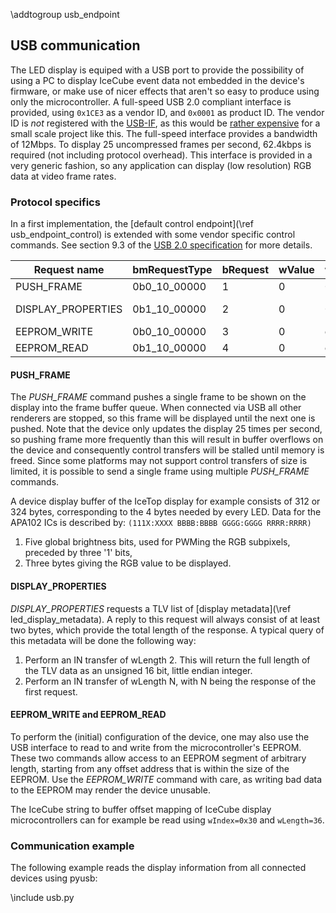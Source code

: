 \addtogroup usb_endpoint
## USB communication ##

The LED display is equiped with a USB port to provide the possibility of using a PC to display
IceCube event data not embedded in the device's firmware, or make use of nicer effects that aren't
so easy to produce using only the microcontroller.
A full-speed USB 2.0 compliant interface is provided, using `0x1CE3` as a vendor ID, and `0x0001`
as product ID. The vendor ID is *not* registered with the [USB-IF](http://usb.org), as this would
be [rather expensive](http://www.usb.org/developers/vendor/) for a small scale project like this.
The full-speed interface provides a bandwidth of 12Mbps. To display 25 uncompressed frames per
second, 62.4kbps is required (not including protocol overhead). This interface is provided in a
very generic fashion, so any application can display (low resolution) RGB data at video frame
rates.

### Protocol specifics ###
In a first implementation, the [default control endpoint](\ref usb_endpoint_control) is
extended with some vendor specific control commands. See section 9.3 of the
[USB 2.0 specification](http://www.usb.org/developers/docs/usb20_docs/) for more details.

Request name       | bmRequestType | bRequest | wValue | wIndex |    wLength
-------------------|---------------|----------|--------|--------|-----------
PUSH_FRAME         |  0b0_10_00000 |        1 |      0 |      0 |     length
DISPLAY_PROPERTIES |  0b1_10_00000 |        2 |      0 |      0 |    2-65535
EEPROM_WRITE       |  0b0_10_00000 |        3 |      0 | offset |     length
EEPROM_READ        |  0b1_10_00000 |        4 |      0 | offset |     length


#### PUSH_FRAME ####

The *PUSH_FRAME* command pushes a single frame to be shown on the display into the frame
buffer queue. When connected via USB all other renderers are stopped, so this frame will be
displayed until the next one is pushed.
Note that the device only updates the display 25 times per second, so pushing frame more
frequently than this will result in buffer overflows on the device and consequently control
transfers will be stalled until memory is freed. Since some platforms may not support
control transfers of size is limited, it is possible to send a single frame using multiple
*PUSH_FRAME* commands.

A device display buffer of the IceTop display for example consists of 312 or 324 bytes,
corresponding to the 4 bytes needed by every LED.
Data for the APA102 ICs is described by: `(111X:XXXX BBBB:BBBB GGGG:GGGG RRRR:RRRR)`
  1. Five global brightness bits, used for PWMing the RGB subpixels, preceded by three '1' bits,
  2. Three bytes giving the RGB value to be displayed.

#### DISPLAY_PROPERTIES ####

*DISPLAY_PROPERTIES* requests a TLV list of [display metadata](\ref led_display_metadata).
A reply to this request will always consist of at least two bytes, which provide the total length
of the response.
A typical query of this metadata will be done the following way:
  1. Perform an IN transfer of wLength 2. This will return the full length of the TLV data as an
     unsigned 16 bit, little endian integer.
  2. Perform an IN transfer of wLength N, with N being the response of the first request.

#### EEPROM_WRITE and EEPROM_READ ####

To perform the (initial) configuration of the device, one may also use the USB interface to read to
and write from the microcontroller's EEPROM.
These two commands allow access to an EEPROM segment of arbitrary length, starting from any
offset address that is within the size of the EEPROM.
Use the *EEPROM_WRITE* command with care, as writing bad data to the EEPROM may render the device
unusable.

The IceCube string to buffer offset mapping of IceCube display microcontrollers can for example
be read using `wIndex=0x30` and `wLength=36`.


### Communication example ###

The following example reads the display information from all connected devices using pyusb:

\include usb.py

